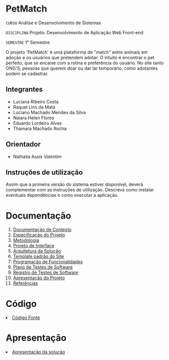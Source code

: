 # PetMatch

`CURSO` Análise e Desenvolvimento de Sistemas

`DISCIPLINA` Projeto: Desenvolvimento de Aplicação Web Front-end

`SEMESTRE` 1° Semestre

O projeto 'PetMatch' é uma plataforma de "match" entre animais em adoção e os usuários que pretendem adotar. O intuito é encontrar o pet perfeito, que se encaixe com a rotina e preferência do usuário. No site tanto ONG'S, pessoas que querem doar ou dar lar temporário, como adotantes podem se cadastrar.

## Integrantes

* Luciana Ribeiro Costa
* Raquel Lins da Mata
* Luciano Machado Mendes da Silva
* Naiara Helen Flores
* Eduardo Lordeiro Alves
* Thamara Machado Rocha

## Orientador

* Nathalia Assis Valentim

## Instruções de utilização

Assim que a primeira versão do sistema estiver disponível, deverá complementar com as instruções de utilização. Descreva como instalar eventuais dependências e como executar a aplicação.

# Documentação

<ol>
<li><a href="docs/01-Documentação de Contexto.md"> Documentação de Contexto</a></li>
<li><a href="docs/02-Especificação do Projeto.md"> Especificação do Projeto</a></li>
<li><a href="docs/03-Metodologia.md"> Metodologia</a></li>
<li><a href="docs/04-Projeto de Interface.md"> Projeto de Interface</a></li>
<li><a href="docs/05-Arquitetura da Solução.md"> Arquitetura da Solução</a></li>
<li><a href="docs/06-Template padrão do Site.md"> Template padrão do Site</a></li>
<li><a href="docs/07-Programação de Funcionalidades.md"> Programação de Funcionalidades</a></li>
<li><a href="docs/08-Plano de Testes de Software.md"> Plano de Testes de Software</a></li>
<li><a href="docs/09-Registro de Testes de Software.md"> Registro de Testes de Software</a></li>
<li><a href="docs/10-Apresentação do Projeto.md"> Apresentação do Projeto</a></li>
<li><a href="docs/11-Referências.md"> Referências</a></li>
</ol>

# Código

<li><a href="src/README.md"> Código Fonte</a></li>

# Apresentação

<li><a href="presentation/README.md"> Apresentação da solução</a></li>
